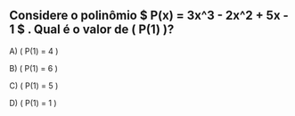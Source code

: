 ## Considere o polinômio $  P(x) = 3x^3 - 2x^2 + 5x - 1 $ . Qual é o valor de \( P(1) \)?

A) \( P(1) = 4 \)

B) \( P(1) = 6 \)

C) \( P(1) = 5 \)

D) \( P(1) = 1 \)

